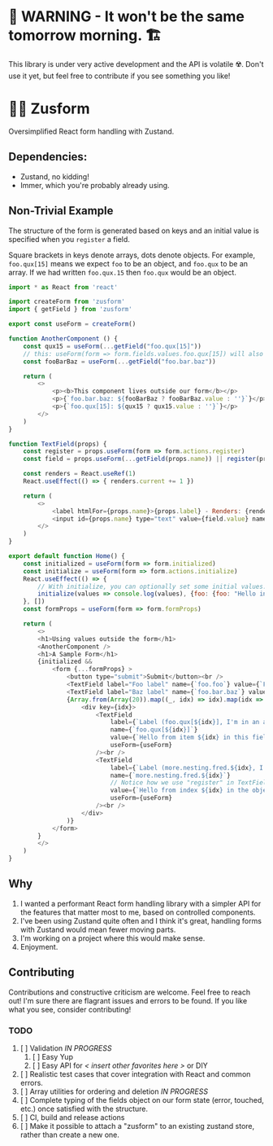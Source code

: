 
# 🚧 WARNING - It won't be the same tomorrow morning. 🏗️
This library is under very active development and the API is volatile ☢️. Don't use it yet, but feel free to contribute if you see something you like!

# 🐻‍❄️ Zusform
Oversimplified React form handling with Zustand.

## Dependencies:
- Zustand, no kidding!
- Immer, which you're probably already using.

## Non-Trivial Example

The structure of the form is generated based on keys and an initial value is specified when you `register` a field.

Square brackets in keys denote arrays, dots denote objects. For example, `foo.qux[15]` means we expect `foo` to be an object, and `foo.qux` to be an array. If we had written `foo.qux.15` then `foo.qux` would be an object.

```javascript
import * as React from 'react'

import createForm from 'zusform'
import { getField } from 'zusform'

export const useForm = createForm()

function AnotherComponent () {
    const qux15 = useForm(...getField("foo.qux[15]"))
    // this: useForm(form => form.fields.values.foo.qux[15]) will also work, if you just want the value.
    const fooBarBaz = useForm(...getField("foo.bar.baz"))

    return (
        <>
            <p><b>This component lives outside our form</b></p>
            <p>{`foo.bar.baz: ${fooBarBaz ? fooBarBaz.value : ''}`}</p>
            <p>{`foo.qux[15]: ${qux15 ? qux15.value : ''}`}</p>
        </>
    )
}

function TextField(props) {
    const register = props.useForm(form => form.actions.register)
    const field = props.useForm(...getField(props.name)) || register(props.name, props.value)

    const renders = React.useRef(1)
    React.useEffect(() => { renders.current += 1 })

    return (
        <>
            <label htmlFor={props.name}>{props.label} - Renders: {renders.current} </label><br />
            <input id={props.name} type="text" value={field.value} name={props.name} onChange={field.onChange} /><br />
        </>
    )
}

export default function Home() {
    const initialized = useForm(form => form.initialized)
    const initialize = useForm(form => form.actions.initialize)
    React.useEffect(() => {
        // With initialize, you can optionally set some initial values.
        initialize(values => console.log(values), {foo: {foo: "Hello initial foo"}})
    }, [])
    const formProps = useForm(form => form.formProps)

    return (
        <>
        <h1>Using values outside the form</h1>
        <AnotherComponent />
        <h1>A Sample Form</h1>
        {initialized &&
            <form {...formProps} >
                <button type="submit">Submit</button><br />
                <TextField label="Foo label" name={`foo.foo`} value={`Foo`} />
                <TextField label="Baz label" name={`foo.bar.baz`} value={`Baz`} />
                {Array.from(Array(20)).map((_, idx) => idx).map(idx =>
                    <div key={idx}>
                        <TextField
                            label={`Label (foo.qux[${idx}], I'm in an array)`}
                            name={`foo.qux[${idx}]`}
                            value={`Hello from item ${idx} in this field array "foo.qux."`}
                            useForm={useForm}
                        /><br />
                        <TextField
                            label={`Label (more.nesting.fred.${idx}, I'm in an object)`}
                            name={`more.nesting.fred.${idx}`}
                            // Notice how we use "register" in TextField to set the initial value from props.value
                            value={`Hello from index ${idx} in the object "more.nesting.fred." `}
                            useForm={useForm}
                        /><br />
                    </div>
                )}
            </form>
        }
        </>
    )
}
```

## Why
1. I wanted a performant React form handling library with a simpler API for the features that matter most to me, based on controlled components.
2. I've been using Zustand quite often and I think it's great, handling forms with Zustand would mean fewer moving parts.
3. I'm working on a project where this would make sense.
4. Enjoyment.

## Contributing
Contributions and constructive criticism are welcome. Feel free to reach out! I'm sure there are flagrant issues and errors to be found. If you like what you see, consider contributing!

### TODO
1. [ ] Validation _IN PROGRESS_
   1. [ ] Easy Yup
   2. [ ] Easy API for *< insert other favorites here >* or DIY
2. [ ] Realistic test cases that cover integration with React and common errors.
3. [ ] Array utilities for ordering and deletion _IN PROGRESS_
4. [ ] Complete typing of the fields object on our form state (error, touched, etc.) once satisfied with the structure.
5. [ ] CI, build and release actions
6. [ ] Make it possible to attach a "zusform" to an existing zustand store, rather than create a new one.